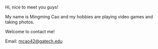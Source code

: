 Hi, nice to meet you guys!

My name is Mingming Cao and my hobbies are playing video games and taking photos. 

Welcome to contact me!

Email: mcao42@gatech.edu